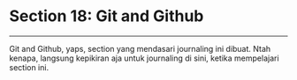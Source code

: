 # Section 18: Git and Github

---

Git and Github, yaps, section yang mendasari journaling ini dibuat. Ntah kenapa, langsung kepikiran aja untuk journaling di sini, ketika mempelajari section ini.

<!-- jelasin apa itu git dan github di sini -->

<!-- jelasin juga soal syntax-syntax(?) nya, e.g. git add, git commit, git push, git remote, git branch, git checkout, dll -->